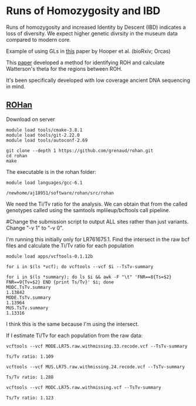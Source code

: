 # Runs of Homozygosity and IBD

Runs of homozygosity and increased Identity by Descent (IBD) indicates a loss of diversity. We expect higher genetic divrsity in the museum data compared to modern core. 

Example of using GLs in [this](https://www.biorxiv.org/content/10.1101/2020.04.08.031344v1.full.pdf) paper by Hooper et al. (bioRxiv; Orcas)  

This [paper](https://www.ncbi.nlm.nih.gov/pmc/articles/PMC6614887/) developed a method for identifying ROH and calculate Watterson's theta for the regions between ROH. 

It's been specifically developed with low coverage ancient DNA sequencing in mind. 


## [ROHan](http://grenaud.github.io/ROHan/)

Download on server
```
module load tools/cmake-3.8.1
module load tools/git-2.22.0
module load tools/autoconf-2.69

git clone --depth 1 https://github.com/grenaud/rohan.git
cd rohan
make
```

The executable is in the rohan folder: 
```
module load languages/gcc-6.1

/newhome/aj18951/software/rohan/src/rohan
```

We need the Ti/Tv ratio for the analysis. We can obtain that from the called genotypes called using the samtools mplileup/bcftools call pipeline. 

#Change the submission script to output ALL sites rather than just variants. Change "-v 1" to "-v 0". 

I'm running this initially only for LR761675.1. Find the intersect in the raw bcf files and calculate the Ti/Tv ratio for each population
```
module load apps/vcftools-0.1.12b

for i in $(ls *vcf); do vcftools --vcf $i --TsTv-summary

for i in $(ls *summary); do ls $i && awk -F "\t" 'FNR==8{Ts=$2} FNR==9{Tv=$2} END {print Ts/Tv}' $i; done
MODC.TsTv.summary
1.13842
MODE.TsTv.summary
1.13964
MUS.TsTv.summary
1.13316
```
I think this is the same because I'm using the intersect. 

If I estimate Ti/Tv for each population from the raw data: 
```
vcftools --vcf MODE.LR75.raw.withmissing.33.recode.vcf --TsTv-summary

Ts/Tv ratio: 1.109

vcftools --vcf MUS.LR75.raw.withmissing.24.recode.vcf --TsTv-summary

Ts/Tv ratio: 1.288

vcftools --vcf MODC.LR75.raw.withmissing.vcf --TsTv-summary

Ts/Tv ratio: 1.123

```
